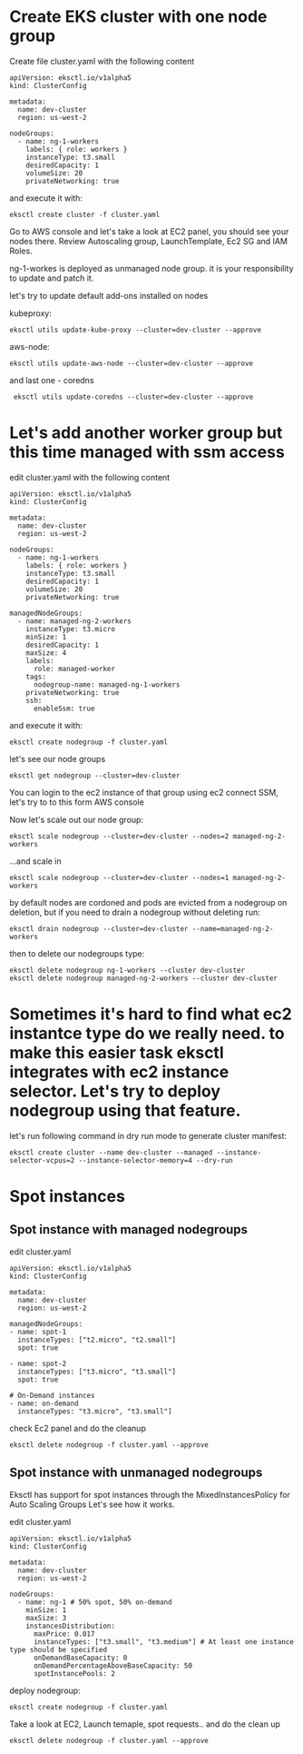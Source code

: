 # Create EKS cluster with one node group

Create file cluster.yaml with the following content
```
apiVersion: eksctl.io/v1alpha5
kind: ClusterConfig

metadata:
  name: dev-cluster
  region: us-west-2

nodeGroups:
  - name: ng-1-workers
    labels: { role: workers }
    instanceType: t3.small
    desiredCapacity: 1
    volumeSize: 20
    privateNetworking: true
 ```
 
and execute it with:
```
eksctl create cluster -f cluster.yaml
```

Go to AWS console and let's take a look at EC2 panel, you should see your nodes there.
Review Autoscaling group, LaunchTemplate, Ec2 SG and IAM Roles.

ng-1-workes is deployed as unmanaged node group. it is your responsibility to update and patch it.

let's try to update default add-ons installed on nodes

kubeproxy:
```
eksctl utils update-kube-proxy --cluster=dev-cluster --approve
```

aws-node:
```
eksctl utils update-aws-node --cluster=dev-cluster --approve
```

and last one - coredns
```
 eksctl utils update-coredns --cluster=dev-cluster --approve
```

# Let's add another worker group but this time managed with ssm access

edit cluster.yaml with the following content
```
apiVersion: eksctl.io/v1alpha5
kind: ClusterConfig

metadata:
  name: dev-cluster
  region: us-west-2

nodeGroups:
  - name: ng-1-workers
    labels: { role: workers }
    instanceType: t3.small
    desiredCapacity: 1
    volumeSize: 20
    privateNetworking: true

managedNodeGroups:
  - name: managed-ng-2-workers
    instanceType: t3.micro
    minSize: 1
    desiredCapacity: 1
    maxSize: 4
    labels:
      role: managed-worker
    tags:
      nodegroup-name: managed-ng-1-workers
    privateNetworking: true
    ssh: 
      enableSsm: true
```

and execute it with:
```
eksctl create nodegroup -f cluster.yaml
```

let's see our node groups
```
eksctl get nodegroup --cluster=dev-cluster
```

You can login to the ec2 instance of that group using ec2 connect SSM, let's try to to this form AWS console

Now let's scale out our node group:
```
eksctl scale nodegroup --cluster=dev-cluster --nodes=2 managed-ng-2-workers
```

...and scale in
```
eksctl scale nodegroup --cluster=dev-cluster --nodes=1 managed-ng-2-workers
```

by default nodes are cordoned and pods are evicted from a nodegroup on deletion, but if you need to drain a nodegroup without deleting run:
```
eksctl drain nodegroup --cluster=dev-cluster --name=managed-ng-2-workers
```

then to delete our nodegroups type:
```
eksctl delete nodegroup ng-1-workers --cluster dev-cluster
eksctl delete nodegroup managed-ng-2-workers --cluster dev-cluster
```

# Sometimes it's hard to find what ec2 instantce type do we really need. to make this easier task eksctl integrates with ec2 instance selector. Let's try to deploy nodegroup using that feature.

let's run following command in dry run mode to generate cluster manifest:
```
eksctl create cluster --name dev-cluster --managed --instance-selector-vcpus=2 --instance-selector-memory=4 --dry-run
```

# Spot instances

## Spot instance with managed nodegroups

edit cluster.yaml

```
apiVersion: eksctl.io/v1alpha5
kind: ClusterConfig

metadata:
  name: dev-cluster
  region: us-west-2

managedNodeGroups:
- name: spot-1
  instanceTypes: ["t2.micro", "t2.small"]
  spot: true

- name: spot-2
  instanceTypes: ["t3.micro", "t3.small"]
  spot: true

# On-Demand instances
- name: on-demand
  instanceTypes: "t3.micro", "t3.small"]
```

check Ec2 panel and do the cleanup

```
eksctl delete nodegroup -f cluster.yaml --approve
```

## Spot instance with unmanaged nodegroups

Eksctl has support for spot instances through the MixedInstancesPolicy for Auto Scaling Groups
Let's see how it works.

edit cluster.yaml

```
apiVersion: eksctl.io/v1alpha5
kind: ClusterConfig

metadata:
  name: dev-cluster
  region: us-west-2
  
nodeGroups:
  - name: ng-1 # 50% spot, 50% on-demand
    minSize: 1
    maxSize: 3
    instancesDistribution:
      maxPrice: 0.017
      instanceTypes: ["t3.small", "t3.medium"] # At least one instance type should be specified
      onDemandBaseCapacity: 0
      onDemandPercentageAboveBaseCapacity: 50
      spotInstancePools: 2
```

deploy nodegroup:
```
eksctl create nodegroup -f cluster.yaml
```

Take a look at EC2, Launch temaple, spot requests..
and do the clean up
```
eksctl delete nodegroup -f cluster.yaml --approve
```
